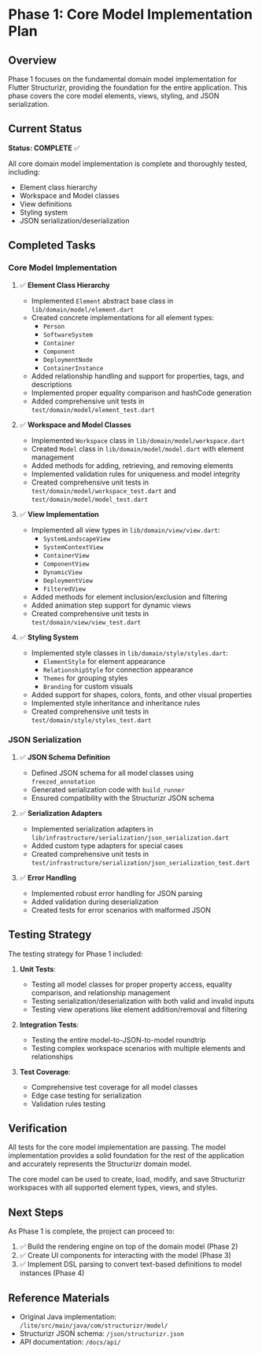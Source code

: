 # Phase 1: Core Model Implementation Plan

## Overview

Phase 1 focuses on the fundamental domain model implementation for Flutter Structurizr, providing the foundation for the entire application. This phase covers the core model elements, views, styling, and JSON serialization.

## Current Status

**Status: COMPLETE** ✅

All core domain model implementation is complete and thoroughly tested, including:
- Element class hierarchy
- Workspace and Model classes
- View definitions
- Styling system
- JSON serialization/deserialization

## Completed Tasks

### Core Model Implementation

1. ✅ **Element Class Hierarchy**
   - Implemented `Element` abstract base class in `lib/domain/model/element.dart`
   - Created concrete implementations for all element types:
     - `Person`
     - `SoftwareSystem`
     - `Container`
     - `Component`
     - `DeploymentNode`
     - `ContainerInstance`
   - Added relationship handling and support for properties, tags, and descriptions
   - Implemented proper equality comparison and hashCode generation
   - Added comprehensive unit tests in `test/domain/model/element_test.dart`

2. ✅ **Workspace and Model Classes**
   - Implemented `Workspace` class in `lib/domain/model/workspace.dart`
   - Created `Model` class in `lib/domain/model/model.dart` with element management
   - Added methods for adding, retrieving, and removing elements
   - Implemented validation rules for uniqueness and model integrity
   - Created comprehensive unit tests in `test/domain/model/workspace_test.dart` and `test/domain/model/model_test.dart`

3. ✅ **View Implementation**
   - Implemented all view types in `lib/domain/view/view.dart`:
     - `SystemLandscapeView`
     - `SystemContextView`
     - `ContainerView`
     - `ComponentView`
     - `DynamicView`
     - `DeploymentView`
     - `FilteredView`
   - Added methods for element inclusion/exclusion and filtering
   - Added animation step support for dynamic views
   - Created comprehensive unit tests in `test/domain/view/view_test.dart`

4. ✅ **Styling System**
   - Implemented style classes in `lib/domain/style/styles.dart`:
     - `ElementStyle` for element appearance
     - `RelationshipStyle` for connection appearance
     - `Themes` for grouping styles
     - `Branding` for custom visuals
   - Added support for shapes, colors, fonts, and other visual properties
   - Implemented style inheritance and inheritance rules
   - Created comprehensive unit tests in `test/domain/style/styles_test.dart`

### JSON Serialization

1. ✅ **JSON Schema Definition**
   - Defined JSON schema for all model classes using `freezed_annotation`
   - Generated serialization code with `build_runner`
   - Ensured compatibility with the Structurizr JSON schema

2. ✅ **Serialization Adapters**
   - Implemented serialization adapters in `lib/infrastructure/serialization/json_serialization.dart`
   - Added custom type adapters for special cases
   - Created comprehensive unit tests in `test/infrastructure/serialization/json_serialization_test.dart`

3. ✅ **Error Handling**
   - Implemented robust error handling for JSON parsing
   - Added validation during deserialization
   - Created tests for error scenarios with malformed JSON

## Testing Strategy

The testing strategy for Phase 1 included:

1. **Unit Tests**:
   - Testing all model classes for proper property access, equality comparison, and relationship management
   - Testing serialization/deserialization with both valid and invalid inputs
   - Testing view operations like element addition/removal and filtering

2. **Integration Tests**:
   - Testing the entire model-to-JSON-to-model roundtrip
   - Testing complex workspace scenarios with multiple elements and relationships

3. **Test Coverage**:
   - Comprehensive test coverage for all model classes
   - Edge case testing for serialization
   - Validation rules testing

## Verification

All tests for the core model implementation are passing. The model implementation provides a solid foundation for the rest of the application and accurately represents the Structurizr domain model.

The core model can be used to create, load, modify, and save Structurizr workspaces with all supported element types, views, and styles.

## Next Steps

As Phase 1 is complete, the project can proceed to:

1. ✅ Build the rendering engine on top of the domain model (Phase 2)
2. ✅ Create UI components for interacting with the model (Phase 3)
3. ✅ Implement DSL parsing to convert text-based definitions to model instances (Phase 4)

## Reference Materials

- Original Java implementation: `/lite/src/main/java/com/structurizr/model/`
- Structurizr JSON schema: `/json/structurizr.json`
- API documentation: `/docs/api/`